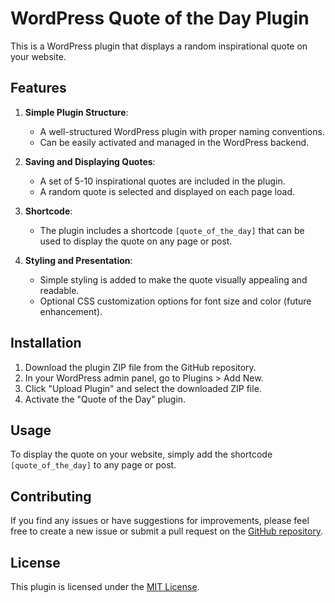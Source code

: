 # WordPress Quote of the Day Plugin

This is a WordPress plugin that displays a random inspirational quote on your website.

## Features

1. **Simple Plugin Structure**:
   - A well-structured WordPress plugin with proper naming conventions.
   - Can be easily activated and managed in the WordPress backend.

2. **Saving and Displaying Quotes**:
   - A set of 5-10 inspirational quotes are included in the plugin.
   - A random quote is selected and displayed on each page load.

3. **Shortcode**:
   - The plugin includes a shortcode `[quote_of_the_day]` that can be used to display the quote on any page or post.

4. **Styling and Presentation**:
   - Simple styling is added to make the quote visually appealing and readable.
   - Optional CSS customization options for font size and color (future enhancement).

## Installation

1. Download the plugin ZIP file from the GitHub repository.
2. In your WordPress admin panel, go to Plugins > Add New.
3. Click "Upload Plugin" and select the downloaded ZIP file.
4. Activate the "Quote of the Day" plugin.

## Usage

To display the quote on your website, simply add the shortcode `[quote_of_the_day]` to any page or post.

## Contributing

If you find any issues or have suggestions for improvements, please feel free to create a new issue or submit a pull request on the [GitHub repository](https://github.com/your-username/wordpress-quote-plugin).

## License

This plugin is licensed under the [MIT License](LICENSE).
